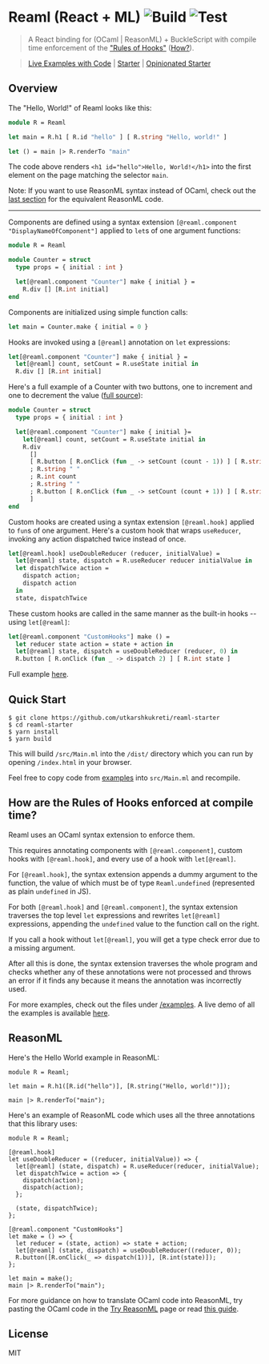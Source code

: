 # Reaml (React + ML) ![Build](https://github.com/utkarshkukreti/reaml/workflows/Build/badge.svg) ![Test](https://github.com/utkarshkukreti/reaml/workflows/Test/badge.svg)

> A React binding for (OCaml | ReasonML) + BuckleScript with compile time
> enforcement of the ["Rules of Hooks"](https://reactjs.org/docs/hooks-rules.html)
> ([How?](#how-are-the-rules-of-hooks-enforced-at-compile-time)).

> [Live Examples with Code](https://reaml.netlify.com) |
> [Starter](https://github.com/utkarshkukreti/reaml-starter) |
> [Opinionated Starter](https://github.com/utkarshkukreti/reaml-opinionated-starter)

## Overview

The "Hello, World!" of Reaml looks like this:

```ocaml
module R = Reaml

let main = R.h1 [ R.id "hello" ] [ R.string "Hello, world!" ]

let () = main |> R.renderTo "main"
```

The code above renders `<h1 id="hello">Hello, World!</h1>` into the first
element on the page matching the selector `main`.

Note: If you want to use ReasonML syntax instead of OCaml, check out the
[last section](#reasonml) for the equivalent ReasonML code.

---

Components are defined using a syntax extension
`[@reaml.component "DisplayNameOfComponent"]` applied to `let`s of one
argument functions:

```ocaml
module R = Reaml

module Counter = struct
  type props = { initial : int }

  let[@reaml.component "Counter"] make { initial } =
    R.div [] [R.int initial]
end
```

Components are initialized using simple function calls:

```ocaml
let main = Counter.make { initial = 0 }
```

Hooks are invoked using a `[@reaml]` annotation on `let` expressions:

```ocaml
let[@reaml.component "Counter"] make { initial } =
  let[@reaml] count, setCount = R.useState initial in
  R.div [] [R.int initial]
```

Here's a full example of a Counter with two buttons, one to increment and one to
decrement the value ([full source](examples/Counter.ml)):

```ocaml
module Counter = struct
  type props = { initial : int }

  let[@reaml.component "Counter"] make { initial }=
    let[@reaml] count, setCount = R.useState initial in
    R.div
      []
      [ R.button [ R.onClick (fun _ -> setCount (count - 1)) ] [ R.string "-" ]
      ; R.string " "
      ; R.int count
      ; R.string " "
      ; R.button [ R.onClick (fun _ -> setCount (count + 1)) ] [ R.string "+" ]
      ]
end
```

Custom hooks are created using a syntax extension `[@reaml.hook]` applied to
`fun`s of one argument. Here's a custom hook that wraps `useReducer`, invoking
any action dispatched twice instead of once.

```ocaml
let[@reaml.hook] useDoubleReducer (reducer, initialValue) =
  let[@reaml] state, dispatch = R.useReducer reducer initialValue in
  let dispatchTwice action =
    dispatch action;
    dispatch action
  in
  state, dispatchTwice
```

These custom hooks are called in the same manner as the built-in hooks -- using
`let[@reaml]`:

```ocaml
let[@reaml.component "CustomHooks"] make () =
  let reducer state action = state + action in
  let[@reaml] state, dispatch = useDoubleReducer (reducer, 0) in
  R.button [ R.onClick (fun _ -> dispatch 2) ] [ R.int state ]
```

Full example [here](examples/CustomHooks.ml).

## Quick Start

    $ git clone https://github.com/utkarshkukreti/reaml-starter
    $ cd reaml-starter
    $ yarn install
    $ yarn build

This will build `/src/Main.ml` into the `/dist/` directory which you can run by
opening `/index.html` in your browser.

Feel free to copy code from [examples](/examples) into `src/Main.ml` and
recompile.

## How are the Rules of Hooks enforced at compile time?

Reaml uses an OCaml syntax extension to enforce them.

This requires annotating components with `[@reaml.component]`, custom hooks
with `[@reaml.hook]`, and every use of a hook with `let[@reaml]`.

For `[@reaml.hook]`, the syntax extension appends a dummy argument to the
function, the value of which must be of type `Reaml.undefined` (represented as
plain `undefined` in JS).

For both `[@reaml.hook]` and `[@reaml.component]`, the syntax extension
traverses the top level `let` expressions and rewrites `let[@reaml]`
expressions, appending the `undefined` value to the function call on the right.

If you call a hook without `let[@reaml]`, you will get a type check error due to
a missing argument.

After all this is done, the syntax extension traverses the whole program and
checks whether any of these annotations were not processed and throws an error
if it finds any because it means the annotation was incorrectly used.

For more examples, check out the files under [/examples](examples).
A live demo of all the examples is available
[here](https://reaml.netlify.com).

## ReasonML

Here's the Hello World example in ReasonML:

```reason
module R = Reaml;

let main = R.h1([R.id("hello")], [R.string("Hello, world!")]);

main |> R.renderTo("main");
```

Here's an example of ReasonML code which uses all the three annotations that
this library uses:

```reason
module R = Reaml;

[@reaml.hook]
let useDoubleReducer = ((reducer, initialValue)) => {
  let[@reaml] (state, dispatch) = R.useReducer(reducer, initialValue);
  let dispatchTwice = action => {
    dispatch(action);
    dispatch(action);
  };

  (state, dispatchTwice);
};

[@reaml.component "CustomHooks"]
let make = () => {
  let reducer = (state, action) => state + action;
  let[@reaml] (state, dispatch) = useDoubleReducer((reducer, 0));
  R.button([R.onClick(_ => dispatch(1))], [R.int(state)]);
};

let main = make();
main |> R.renderTo("main");
```

For more guidance on how to translate OCaml code into ReasonML, try pasting the
OCaml code in the [Try ReasonML](https://reasonml.github.io/en/try) page or read
[this guide](https://reasonml.github.io/docs/en/comparison-to-ocaml).

## License

MIT
